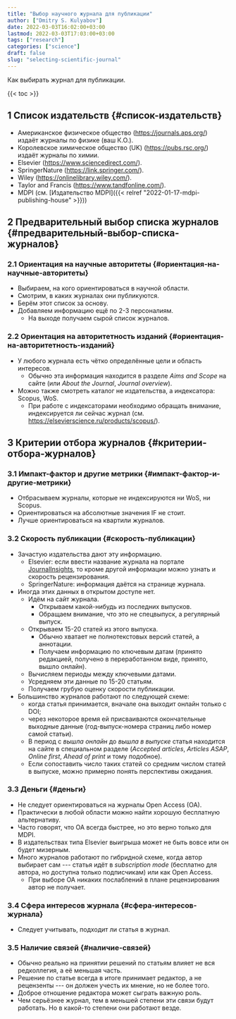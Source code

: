 ```yaml
---
title: "Выбор научного журнала для публикации"
author: ["Dmitry S. Kulyabov"]
date: 2022-03-03T16:02:00+03:00
lastmod: 2022-03-03T17:03:00+03:00
tags: ["research"]
categories: ["science"]
draft: false
slug: "selecting-scientific-journal"
---
```


Как выбирать журнал для публикации.

<!--more-->

{{< toc >}}


## <span class="section-num">1</span> Список издательств {#список-издательств}

-   Американское физическое общество (<https://journals.aps.org/>) издаёт журналы по физике (ваш К.О.).
-   Королевское химическое общество (UK) (<https://pubs.rsc.org/>) издаёт журналы по химии.
-   Elsevier (<https://www.sciencedirect.com/>).
-   SpringerNature (<https://link.springer.com/>).
-   Wiley (<https://onlinelibrary.wiley.com/>).
-   Taylor and Francis (<https://www.tandfonline.com/>).
-   MDPI (см. [Издательство MDPI]({{< relref "2022-01-17-mdpi-publishing-house" >}}))


## <span class="section-num">2</span> Предварительный выбор списка журналов {#предварительный-выбор-списка-журналов}


### <span class="section-num">2.1</span> Ориентация на научные авторитеты {#ориентация-на-научные-авторитеты}

-   Выбираем, на кого ориентироваться в научной области.
-   Смотрим, в каких журналах они публикуются.
-   Берём этот список за основу.
-   Добавляем информацию ещё по 2-3 персоналиям.
    -   На выходе получаем сырой список журналов.


### <span class="section-num">2.2</span> Ориентация на авторитетность изданий {#ориентация-на-авторитетность-изданий}

-   У любого журнала есть чётко определённые цели и область интересов.
    -   Обычно эта информация находится в разделе _Aims and Scope_ на сайте (или _About the Journal_, _Journal overview_).
-   Можно также смотреть каталог не издательства, а индексатора: Scopus, WoS.
    -   При работе с индексаторами необходимо обращать внимание, индексируется ли сейчас журнал (см. <https://elsevierscience.ru/products/scopus/>).


## <span class="section-num">3</span> Критерии отбора журналов {#критерии-отбора-журналов}


### <span class="section-num">3.1</span> Импакт-фактор и другие метрики {#импакт-фактор-и-другие-метрики}

-   Отбрасываем журналы, которые не индексируются ни WoS, ни Scopus.
-   Ориентироваться на абсолютные значения IF не стоит.
-   Лучше ориентироваться на квартили журналов.


### <span class="section-num">3.2</span> Скорость публикации {#скорость-публикации}

-   Зачастую издательства дают эту информацию.
    -   Elsevier:  если ввести название журнала на портале [JournalInsights](https://journalinsights.elsevier.com/journals/1072-7515), то кроме другой информации можно узнать и скорость рецензирования.
    -   SpringerNature: информация даётся на странице журнала.
-   Иногда этих данных в открытом доступе нет.
    -   Идём на сайт журнала.
        -   Открываем какой-нибудь из последних выпусков.
        -   Обращаем внимание, что это не спецвыпуск, а регулярный выпуск.
    -   Открываем 15-20 статей из этого выпуска.
        -   Обычно хватает не полнотекстовых версий статей, а аннотации.
        -   Получаем информацию по ключевым датам (принято редакцией, получено в переработанном виде, принято, вышло онлайн).
    -   Вычисляем периоды между ключевыми датами.
    -   Усредняем эти данные по 15-20 статьям.
    -   Получаем грубую оценку скорости публикации.
-   Большинство журналов работают по следующей схеме:
    -   когда статья принимается, вначале она выходит онлайн только с DOI;
    -   через некоторое время ей присваиваются окончательные выходные данные (год-выпуск-номера страниц либо номер самой статьи).
    -   В период с _вышла онлайн_ до _вышла в выпуске_ статья находится на сайте в специальном разделе (_Accepted articles_, _Articles ASAP_, _Online first_, _Ahead of print_ и тому подобное).
    -   Если сопоставить число таких статей со средним числом статей в выпуске, можно примерно понять перспективы ожидания.


### <span class="section-num">3.3</span> Деньги {#деньги}

-   Не следует ориентироваться на журналы Open Access (OA).
-   Практически в любой области можно найти хорошую бесплатную альтернативу.
-   Часто говорят, что ОА всегда быстрее, но это верно только для MDPI.
-   В издательствах типа Elsevier выигрыша может не быть вовсе или он будет мизерным.
-   Много журналов работают по гибридной схеме, когда автор выбирает сам --- статья идёт в _subscription mode_ (бесплатно для автора, но доступна только подписчикам) или как Open Access.
    -   При выборе ОА никаких послаблений в плане рецензирования автор не получает.


### <span class="section-num">3.4</span> Сфера интересов журнала {#сфера-интересов-журнала}

-   Следует учитывать, подходит ли статья в журнал.


### <span class="section-num">3.5</span> Наличие связей {#наличие-связей}

-   Обычно реально на принятии решений по статьям влияет не вся редколлегия, а её меньшая часть.
-   Решение по статье всегда в итоге принимает редактор, а не рецензенты --- он должен учесть их мнение, но не более того.
-   Доброе отношение редактора может сыграть важную роль.
-   Чем серьёзнее журнал, тем в меньшей степени эти связи будут работать. Но в какой-то степени они работают везде.
